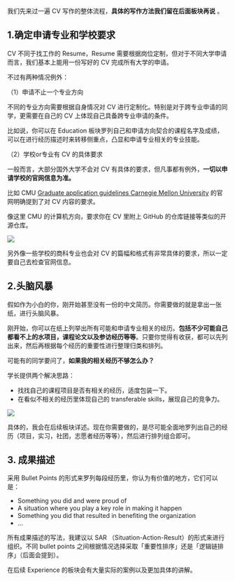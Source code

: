 我们先来过一遍 CV 写作的整体流程，**具体的写作方法我们留在后面板块再说** 。

## 1.确定申请专业和学校要求

CV 不同于找工作的 Resume，Resume 需要根据岗位定制，但对于不同大学申请而言，我们基本上能用一份写好的 CV 完成所有大学的申请。 

不过有两种情况例外：

（1）申请不止一个专业方向

不同的专业方向需要根据自身情况对 CV 进行定制化。特别是对于跨专业申请的同学，更需要在自己的 CV 上体现自己具备跨专业申请的条件。

比如说，你可以在 Education 板块罗列自己和申请方向契合的课程名字及成绩，可以在进行经历描述时来转移侧重点，凸显和申请专业相关的专业技能。 

（2）学校or专业有 CV 的具体要求 

一般而言，大部分国外大学不会对 CV 有具体的要求，但凡事都有例外，**一切以申请学校的官网信息为准。**

比如 CMU [Graduate application guidelines Carnegie Mellon University](https://www.ece.cmu.edu/admissions/graduate-application-guidelines.html) 的官网明确提到了对 CV 内容的要求。

像这里 CMU 的计算机方向，要求你在 CV 里附上 GitHub 的仓库链接等类似的开源仓库。 

![](https://image-upload-1307521651.cos.ap-nanjing.myqcloud.com/picture_upload/20221215105522.png)

另外像一些学校的商科专业也会对 CV 的篇幅和格式有非常具体的要求，所以一定要自己去检查官网信息。

## 2.头脑风暴

假如作为小白的你，刚开始甚至没有一份的中文简历。你需要做的就是拿出一张纸，进行头脑风暴。

刚开始，你可以在纸上列举出所有可能和申请专业相关的经历。**包括不少可能自己都看不上的水项目，课程论文以及参访经历等等**。只要你觉得有收获，都可以先列出来，然后再根据每个经历的重要性进行整理归类和排列。

可能有的同学要问了，**如果我的相关经历不够怎么办？**

学长提供两个解决思路：
- 找找自己的课程项目是否有相关的经历，适度包装一下。
- 在看似不相关的经历里体现自己的 transferable skills，展现自己的竞争力。

![](https://image-upload-1307521651.cos.ap-nanjing.myqcloud.com/picture_upload/20221215135654.png)

具体的，我会在后续板块详述。现在你需要做的，是尽可能全面地罗列出自己的经历（项目，实习，社团，志愿者经历等等），然后进行排列组合即可。


## 3. 成果描述 

采用 Bullet Points 的形式来罗列每段经历里，你认为有价值的地方，它们可以是：

- Something you did and were proud of 
- A situation where you play a key role in making it happen 
- Something you did that resulted in benefiting the organization 
- ...

所有成果描述的写法，我建议以 SAR （Situation-Action-Result）的形式来进行组织。不同 bullet points 之间根据情况选择采取「重要性排序」还是「逻辑链排序」（后面会提到）。

在后续 Experience 的板块会有大量实际的案例以及更加具体的讲解。  














